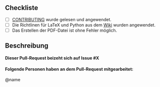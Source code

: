 <!--
Dies wird unsere Vorlage für ein Pull-Request. 
V0.1
-->
## Checkliste
- [ ] [CONTRIBUTING](https://github.com/Informatik-HS-KL/Python-Tutorial/blob/develop/CONTRIBUTING.md) wurde gelesen und angewendet.
- [ ] Die Richtlinen für LaTeX und Python aus dem [Wiki](https://github.com/Informatik-HS-KL/Python-Tutorial/wiki) wurden angewendet.
- [ ] Das Erstellen der PDF-Datei ist ohne Fehler möglich.

## Beschreibung

#### Dieser Pull-Request beizeht sich auf Issue #X

<!--
Kurze Beschreibung was dieser Pull-Request hinzufügt und/oder ändert.
-->

#### Folgende Personen haben an dem Pull-Request mitgearbeitet:

@name 
